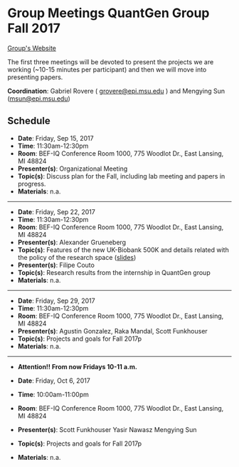 # Group Meetings QuantGen Group Fall 2017

[Group's Website](http://quantgen.github.io/)

The first three meetings will be devoted to present the projects we are working (~10-15 minutes per participant) and then we will move into presenting
papers.


**Coordination**: Gabriel Rovere ( grovere@epi.msu.edu )  and Mengying Sun (msun@epi.msu.edu) 


## Schedule

 * **Date**: Friday, Sep 15, 2017
 * **Time**: 11:30am-12:30pm
 * **Room**: BEF-IQ Conference Room 1000, 775 Woodlot Dr., East Lansing, MI  48824
 * **Presenter(s)**: Organizational Meeting
 * **Topic(s)**: Discuss plan for the Fall, including lab meeting and papers in progress.
 * **Materials**: n.a.

---

 
 * **Date**: Friday, Sep 22, 2017
 * **Time**: 11:30am-12:30pm
 * **Room**: BEF-IQ Conference Room 1000, 775 Woodlot Dr., East Lansing, MI  48824
 * **Presenter(s)**: Alexander Grueneberg
 * **Topic(s)**: Features of the new UK-Biobank 500K and details related with the policy of the research space ([slides](https://slides.agrueneberg.info/2017-09-22-hpcc-ukb.html))
 * **Presenter(s)**: Filipe Couto
 * **Topic(s)**: Research results from the internship in QuantGen group 
 * **Materials**: n.a.

---
* **Date**: Friday, Sep 29, 2017
 * **Time**: 11:30am-12:30pm
 * **Room**: BEF-IQ Conference Room 1000, 775 Woodlot Dr., East Lansing, MI  48824
 * **Presenter(s)**: Agustin Gonzalez,
                     Raka Mandal,
                     Scott Funkhouser
 * **Topic(s)**: Projects and goals for Fall 2017p 
 * **Materials**: n.a.
 ---

* **Attention!! From now Fridays 10-11 a.m.** 
 
* **Date**: Friday, Oct 6, 2017
 * **Time**: 10:00am-11:00pm
 * **Room**: BEF-IQ Conference Room 1000, 775 Woodlot Dr., East Lansing, MI  48824
 * **Presenter(s)**:   Scott Funkhouser
                       Yasir Nawasz
                       Mengying Sun
 * **Topic(s)**: Projects and goals for Fall 2017p 
 * **Materials**: n.a.
